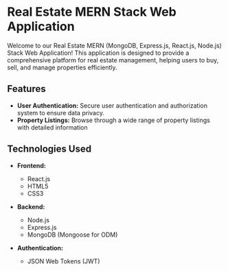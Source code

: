 
# Real Estate MERN Stack Web Application

Welcome to our Real Estate MERN (MongoDB, Express.js, React.js, Node.js) Stack Web Application! This application is designed to provide a comprehensive platform for real estate management, helping users to buy, sell, and manage properties efficiently.


## Features

- **User Authentication:** Secure user authentication and authorization system to ensure data privacy.
- **Property Listings:** Browse through a wide range of property listings with detailed information
## Technologies Used 
- **Frontend:**

  - React.js
  - HTML5
  - CSS3 

- **Backend:**

  - Node.js
  - Express.js
  - MongoDB (Mongoose for ODM)

- **Authentication:**

  - JSON Web Tokens (JWT)
